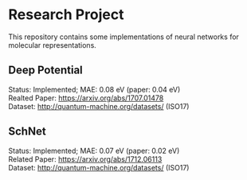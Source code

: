 # Research Project
This repository contains some implementations of neural networks for molecular representations.
## Deep Potential
Status: Implemented; MAE: 0.08 eV (paper: 0.04 eV)  
Realted Paper: https://arxiv.org/abs/1707.01478  
Dataset: http://quantum-machine.org/datasets/ (ISO17)
## SchNet
Status: Implemented; MAE: 0.07 eV (paper: 0.02 eV)  
Related Paper: https://arxiv.org/abs/1712.06113  
Dataset: http://quantum-machine.org/datasets/ (ISO17)
